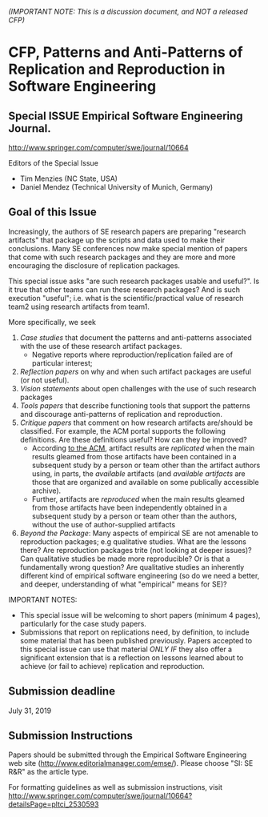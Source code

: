 _(IMPORTANT NOTE: This is a discussion document, and NOT a released CFP)_

# CFP, Patterns and Anti-Patterns of Replication and Reproduction in Software Engineering

## Special ISSUE Empirical Software Engineering Journal.

http://www.springer.com/computer/swe/journal/10664

Editors of the Special Issue  

- Tim Menzies (NC State, USA)
- Daniel Mendez (Technical University of Munich, Germany)

## Goal of this Issue

Increasingly, the authors of SE research papers are preparing "research  artifacts"
that package up the scripts and data used to make their conclusions. Many SE conferences now
make special mention of papers that come with such research packages and they are more and more encouraging the disclosure of replication packages.

This special issue asks "are such research packages usable and  useful?". Is it true that other teams can run these research packages? And is such execution "useful"; i.e. what is the scientific/practical value of
research team2 using research artifacts from team1.

More specifically, we seek

1. _Case studies_ that document the patterns and anti-patterns associated with the use of these research artifact packages.
     - Negative reports where reproduction/replication failed are of particular interest;
2. _Reflection papers_
on why and when such artifact packages are useful (or not useful).
3. _Vision statements_ about open challenges
with the use of such research packages
4.  _Tools papers_ that describe functioning tools that support the patterns and discourage anti-patterns of replication and reproduction.
5. _Critique papers_ that comment on how research artifacts are/should be classified. For example, the ACM portal supports the following definitions. Are these definitions useful? How can they be improved?
    - According [to the ACM](https://www.acm.org/publications/policies/artifact-review-badging),
artifact results  are _replicated_ when the main results gleamed from those artifacts have
been contained in a subsequent study by a person or team other than the artifact authors using,
in parts, the _available_ artifacts (and  _available artifacts_ are
those that are  organized and available on some publically accessible archive).
    - Further, artifacts are _reproduced_ when the main results gleamed from those artifacts have been
independently obtained in a subsequent study
by a person or team other than the authors, without the use of author-supplied artifacts
6. _Beyond the Package_: Many aspects of empirical SE are not amenable to reproduction packages; e.g qualitative studies. What are the lessons there? Are reproduction packages trite (not looking at deeper issues)?  Can  qualitative studies be made more reproducible? Or is that a fundamentally wrong question? Are qualitative studies an inherently different kind of empirical software engineering (so do we need a better, and deeper,  understanding of what "empirical" means for SE)?

IMPORTANT NOTES:

- This special issue will be welcoming to short papers (minimum 4 pages), particularly for the case study papers.
- Submissions that report on replications need, by
definition, to include some material that has been published
previously.  Papers accepted to this special issue can use that
material _ONLY IF_ they also offer a significant extension that is a reflection
on lessons learned about to achieve (or fail to achieve) replication
and reproduction.

## Submission deadline

July 31, 2019

## Submission Instructions

Papers should be submitted through the Empirical Software Engineering web site (http://www.editorialmanager.com/emse/).
Please choose "SI: SE R&R" as the article type.

For formatting guidelines as well as submission instructions, visit http://www.springer.com/computer/swe/journal/10664?detailsPage=pltci_2530593
